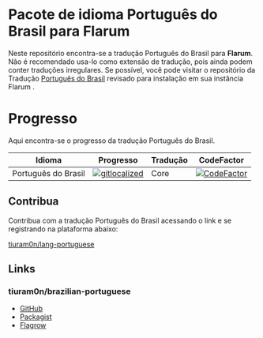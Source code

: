 # Pacote de idioma Português do Brasil para Flarum

Neste repositório encontra-se a tradução Português do Brasil para   **Flarum**. Não é recomendado usa-lo como extensão de tradução, pois ainda podem conter traduções irregulares. Se possível, você pode visitar o repositório da Tradução [Português do Brasil](https://github.com/tiuram0n/brazilian-portuguese) revisado para instalação em sua instância Flarum .


# Progresso

Aqui encontra-se o progresso da tradução Português do Brasil.  


|Idioma                |Progresso                          |Tradução                         | CodeFactor
|----------------|-------------------------------|-----------------------------|---------------|
|Português do Brasil|[![gitlocalized ](https://gitlocalize.com/repo/3803/pt-BR/badge.svg)](https://gitlocalize.com/repo/3803/pt-BR?utm_source=badge)            |Core          |[![CodeFactor](https://www.codefactor.io/repository/github/tiuram0n/lang-portuguese/badge)](https://www.codefactor.io/repository/github/tiuram0n/lang-portuguese)


## Contribua

Contribua com a tradução Português do Brasil acessando o link e se registrando na plataforma abaixo:

[tiuram0n/lang-portuguese](https://gitlocalize.com/repo/3803 "Flarow")

## Links

### tiuram0n/brazilian-portuguese

- [GitHub](https://github.com/tiuram0n/brazilian-portuguese "GitHub")
- [Packagist](https://packagist.org/packages/tiu-ram0n/brazilian-portuguese "Packagist")
- [Flagrow](https://flagrow.io/extensions/tiu-ram0n/brazilian-portuguese)

